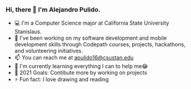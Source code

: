 ### Hi, there 👋 I'm Alejandro Pulido.

- 💻 I'm a Computer Science major at California State University Stanislaus.
- 🔭 I've been working on my software development and mobile development skills through Codepath courses, projects, hackathons, and volunteering initiatives.
- 📫 You can reach me at apulido16@csustan.edu 
- 🌱 I'm currently learning everything I can to help me😂
- 🥅 2021 Goals: Contibute more by working on projects
- ⚡ Fun fact: I love drawing and reading



